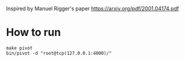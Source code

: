 Inspired by Manuel Rigger's paper https://arxiv.org/pdf/2001.04174.pdf
# How to run
```
make pivot
bin/pivot -d "root@tcp(127.0.0.1:4000)/"
```
